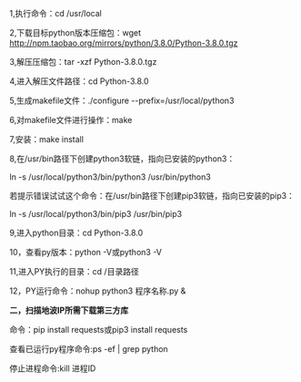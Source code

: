 1,执行命令：cd /usr/local

2,下载目标python版本压缩包：wget http://npm.taobao.org/mirrors/python/3.8.0/Python-3.8.0.tgz

3,解压压缩包：tar -xzf Python-3.8.0.tgz

4,进入解压文件路径：cd Python-3.8.0

5,生成makefile文件：./configure --prefix=/usr/local/python3

6,对makefile文件进行操作：make

7,安装：make install

8,在/usr/bin路径下创建python3软链，指向已安装的python3：

ln -s /usr/local/python3/bin/python3 /usr/bin/python3

若提示错误试试这个命令：在/usr/bin路径下创建pip3软链，指向已安装的pip3：

ln -s /usr/local/python3/bin/pip3 /usr/bin/pip3

9,进入python目录：cd Python-3.8.0

10，查看py版本：python -V或python3 -V

11,进入PY执行的目录：cd /目录路径

12，PY运行命令：nohup python3 程序名称.py &



**二，扫描地波IP所需下载第三方库**

命令：pip install requests或pip3 install requests



查看已运行py程序命令:ps -ef | grep python

停止进程命令:kill 进程ID